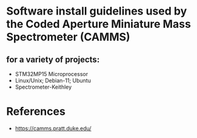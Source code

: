 # Software install guidelines used by the Coded Aperture Miniature Mass Spectrometer (CAMMS)
## for a variety of projects:
- STM32MP15 Microprocessor
- Linux/Unix; Debian-11; Ubuntu
- Spectrometer-Keithley

# References
- https://camms.pratt.duke.edu/
